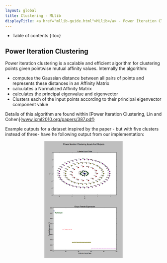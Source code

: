 ```yaml
---
layout: global
title: Clustering - MLlib
displayTitle: <a href="mllib-guide.html">MLlib</a> - Power Iteration Clustering
---
```


* Table of contents
{:toc}


## Power Iteration Clustering

Power iteration clustering is a scalable and efficient algorithm for clustering points given pointwise mutual affinity values.  Internally the algorithm:

* computes the Gaussian distance between all pairs of points and represents these distances in an Affinity Matrix
* calculates a Normalized Affinity Matrix
* calculates the principal eigenvalue and eigenvector
* Clusters each of the input points according to their principal eigenvector component value

Details of this algorithm are found within [Power Iteration Clustering, Lin and Cohen]{www.icml2010.org/papers/387.pdf}

Example outputs for a dataset inspired by the paper - but with five clusters instead of three- have he following output from our implementation:

<p style="text-align: center;">
  <img src="img/PIClusteringFiveCirclesInputsAndOutputs.png"
       title="The Property Graph"
       alt="The Property Graph"
       width="50%" />
  <!-- Images are downsized intentionally to improve quality on retina displays -->
</p>